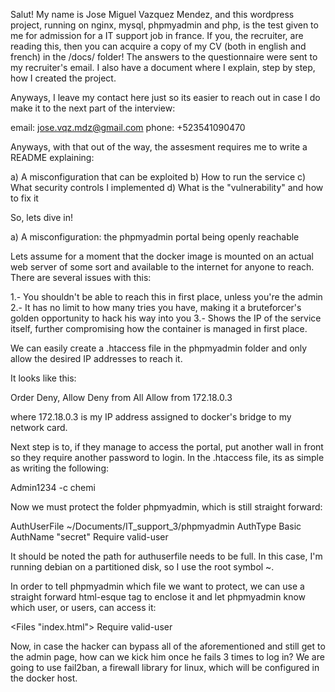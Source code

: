 Salut! My name is Jose Miguel Vazquez Mendez, and this wordpress project, running on nginx, mysql, phpmyadmin and php, is the test given to me for admission for a IT support job in france. If you, the recruiter, are reading this, then you can acquire a copy of my CV (both in english and french) in the /docs/ folder! The answers to the questionnaire were sent to my recruiter's email. I also have a document where I explain, step by step, how I created the project.

Anyways, I leave my contact here just so its easier to reach out in case I do make it to the next part of the interview:

email: jose.vqz.mdz@gmail.com
phone: +523541090470

Anyways, with that out of the way, the assesment requires me to write a README explaining:

a) A misconfiguration that can be exploited
b) How to run the service
c) What security controls I implemented
d) What is the "vulnerability" and how to fix it

So, lets dive in!

a) A misconfiguration: the phpmyadmin portal being openly reachable

Lets assume for a moment that the docker image is mounted on an actual web server of some sort and available to the internet for anyone to reach. There are several issues with this:

1.- You shouldn't be able to reach this in first place, unless you're the admin
2.- It has no limit to how many tries you have, making it a bruteforcer's golden opportunity to hack his way into you
3.- Shows the IP of the service itself, further compromising how the container is managed in first place.

We can easily create a .htaccess file in the phpmyadmin folder and only allow the desired IP addresses to reach it.

It looks like this:

Order Deny, Allow
Deny from All
Allow from 172.18.0.3

where 172.18.0.3 is my IP address assigned to docker's bridge to my network card.

Next step is to, if they manage to access the portal, put another wall in front so they require another password to login. In the .htaccess file, its as simple as writing the following:

Admin1234 -c chemi

Now we must protect the folder phpmyadmin, which is still straight forward:

AuthUserFile ~/Documents/IT_support_3/phpmyadmin
AuthType Basic
AuthName "secret"
Require valid-user

It should be noted the path for authuserfile needs to be full. In this case, I'm running debian on a partitioned disk, so I use the root symbol ~.

In order to tell phpmyadmin which file we want to protect, we can use a straight forward html-esque tag to enclose it and let phpmyadmin know which user, or users, can access it:

<Files "index.html">
  Require valid-user
</Files>

Now, in case the hacker can bypass all of the aforementioned and still get to the admin page, how can we kick him once he fails 3 times to log in? We are going to use fail2ban, a firewall library for linux, which will be configured in the docker host.

